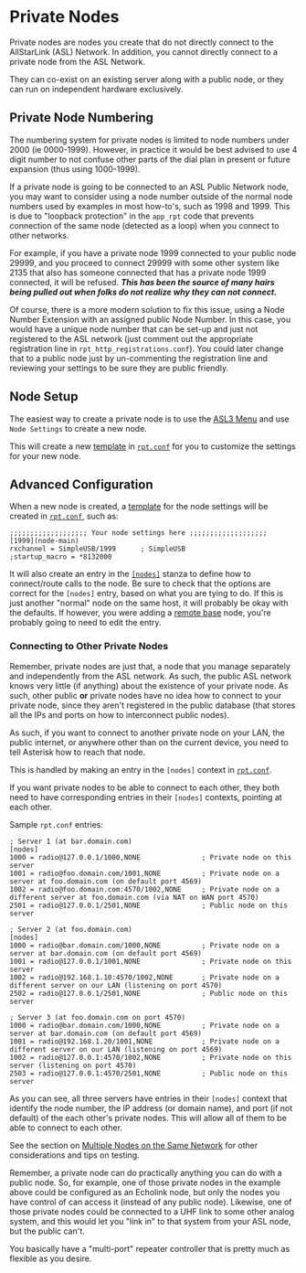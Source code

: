 # Private Nodes
Private nodes are nodes you create that do not directly connect to the AllStarLink (ASL) Network. In addition, you cannot directly connect to a private node from the ASL Network.

They can co-exist on an existing server along with a public node, or they can run on independent hardware exclusively.

## Private Node Numbering
The numbering system for private nodes is limited to node numbers under 2000 (ie 0000-1999). However, in practice it would be best advised to use 4 digit number to not confuse other parts of the dial plan in present or future expansion (thus using 1000-1999).

If a private node is going to be connected to an ASL Public Network node, you may want to consider using a node number outside of the normal node numbers used by examples in most how-to's, such as 1998 and 1999. This is due to "loopback protection" in the `app_rpt` code that prevents connection of the same node (detected as a loop) when you connect to other networks.

For example, if you have a private node 1999 connected to your public node 29999, and you proceed to connect 29999 with some other system like 2135 that also has someone connected that has a private node 1999 connected, it will be refused. ***This has been the source of many hairs being pulled out when folks do not realize why they can not connect.***

Of course, there is a more modern solution to fix this issue, using a Node Number Extension with an assigned public Node Number. In this case, you would have a unique node number that can be set-up and just not registered to the ASL network (just comment out the appropriate registration line in `rpt_http_registrations.conf`). You could later change that to a public node just by un-commenting the registration line and reviewing your settings to be sure they are public friendly.

## Node Setup
The easiest way to create a private node is to use the [ASL3 Menu](../user-guide/index.md) and use `Node Settings` to create a new node.

This will create a new [template](./conftmpl.md) in [`rpt.conf`](../config/rpt_conf.md) for you to customize the settings for your new node.

## Advanced Configuration
When a new node is created, a [template](./conftmpl.md) for the node settings will be created in [`rpt.conf`](../config/rpt_conf.md), such as:

```
;;;;;;;;;;;;;;;;;;; Your node settings here ;;;;;;;;;;;;;;;;;;;
[1999](node-main)
rxchannel = SimpleUSB/1999      ; SimpleUSB
;startup_macro = *8132000
```

It will also create an entry in the [`[nodes]`](../config/rpt_conf.md#nodes-stanza) stanza to define how to connect/route calls to the node. Be sure to check that the options are correct for the `[nodes]` entry, based on what you are tying to do. If this is just another "normal" node on the same host, it will probably be okay with the defaults. If however, you were adding a [remote base](./remotebase.md#remote-base-node-definition) node, you're probably going to need to edit the entry.

### Connecting to Other Private Nodes
Remember, private nodes are just that, a node that you manage separately and independently from the ASL network. As such, the public ASL network knows very little (if anything) about the existence of your private node. As such, other public **or** private nodes have no idea how to connect to your private node, since they aren't registered in the public database (that stores all the IPs and ports on how to interconnect public nodes).

As such, if you want to connect to another private node on your LAN, the public internet, or anywhere other than on the current device, you need to tell Asterisk how to reach that node.

This is handled by making an entry in the `[nodes]` context in [`rpt.conf`](../config/rpt_conf.md#nodes-stanza).

If you want private nodes to be able to connect to each other, they both need to have corresponding entries in their `[nodes]` contexts, pointing at each other.

Sample `rpt.conf` entries:

```
; Server 1 (at bar.domain.com)
[nodes]
1000 = radio@127.0.0.1/1000,NONE               ; Private node on this server 
1001 = radio@foo.domain.com/1001,NONE          ; Private node on a server at foo.domain.com (on default port 4569)
1002 = radio@foo.domain.com:4570/1002,NONE     ; Private node on a different server at foo.domain.com (via NAT on WAN port 4570)
2501 = radio@127.0.0.1/2501,NONE               ; Public node on this server

; Server 2 (at foo.domain.com)
[nodes]
1000 = radio@bar.domain.com/1000,NONE          ; Private node on a server at bar.domain.com (on default port 4569) 
1001 = radio@127.0.0.1/1001,NONE               ; Private node on this server
1002 = radio@192.168.1.10:4570/1002,NONE       ; Private node on a different server on our LAN (listening on port 4570)
2502 = radio@127.0.0.1/2501,NONE               ; Public node on this server

; Server 3 (at foo.domain.com on port 4570)
1000 = radio@bar.domain.com/1000,NONE          ; Private node on a server at bar.domain.com (on default port 4569)
1001 = radio@192.168.1.20/1001,NONE            ; Private node on a different server on our LAN (listening on port 4569)
1002 = radio@127.0.0.1:4570/1002,NONE          ; Private node on this server (listening on port 4570)
2503 = radio@127.0.0.1:4570/2501,NONE          ; Public node on this server
```

As you can see, all three servers have entries in their `[nodes]` context that identify the node number, the IP address (or domain name), and port (if not default) of the each other's private nodes. This will allow all of them to be able to connect to each other.

See the section on [Multiple Nodes on the Same Network](./multinodesnetwork.md) for other considerations and tips on testing.

Remember, a private node can do practically anything you can do with a public node. So, for example, one of those private nodes in the example above could be configured as an Echolink node, but only the nodes you have control of can access it (instead of any public node). Likewise, one of those private nodes could be connected to a UHF link to some other analog system, and this would let you "link in" to that system from your ASL node, but the public can't.

You basically have a "multi-port" repeater controller that is pretty much as flexible as you desire.
